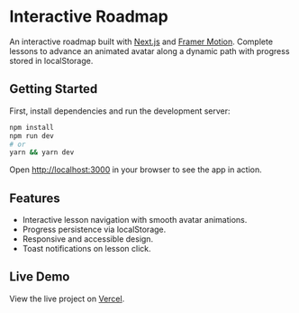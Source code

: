 # Interactive Roadmap

An interactive roadmap built with [Next.js](https://nextjs.org) and [Framer Motion](https://www.framer.com/motion/). Complete lessons to advance an animated avatar along a dynamic path with progress stored in localStorage.

## Getting Started

First, install dependencies and run the development server:

```bash
npm install
npm run dev
# or
yarn && yarn dev
```

Open [http://localhost:3000](http://localhost:3000) in your browser to see the app in action.

## Features

- Interactive lesson navigation with smooth avatar animations.
- Progress persistence via localStorage.
- Responsive and accessible design.
- Toast notifications on lesson click.

## Live Demo

View the live project on [Vercel](https://interactive-roadmap-xi.vercel.app/).
